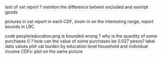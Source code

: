 text of vat report
  ? mention the difference betwen excluded and exempt goods

pictures in vat report
  in each CDF, zoom in on the interesting range, report bounds in LRC

code
  people/education.png is bounded wrong
  ? why is the quantity of some purchases 0
  ? how can the value of some purchases be 0.027 pesos?
  label data values
  plot vat burden by education level
  household and individual income CDFs: plot on the same picture
